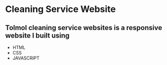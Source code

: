 # Cleaning Service Website

## Tolmol cleaning service websites is a responsive website I built using 

- HTML 
- CSS
- JAVASCRIPT
